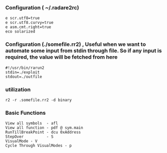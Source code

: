### Configuration ( ~/.radare2rc)
```
e scr.utf8=true
e scr.utf8.curvy=true
e asm.cmt.right=true
eco solarized
```

### Configuration (./somefile.rr2) , Useful when we want to automate some input from stdin through file. So if any input is required, the value will be fetched from here
```
#!/usr/bin/rarun2
stdin=./exploit
stdout=./outfile
```

### utilization
```
r2 -r .somefile.rr2 -d binary
```

### Basic Functions
```
View all symbols  - afl
View all function - pdf @ sym.main
RunTillBreakPoint - dcu 0xAddress
StepOver          - S
VisualMode - V
Cycle Through VisualModes - p
```
